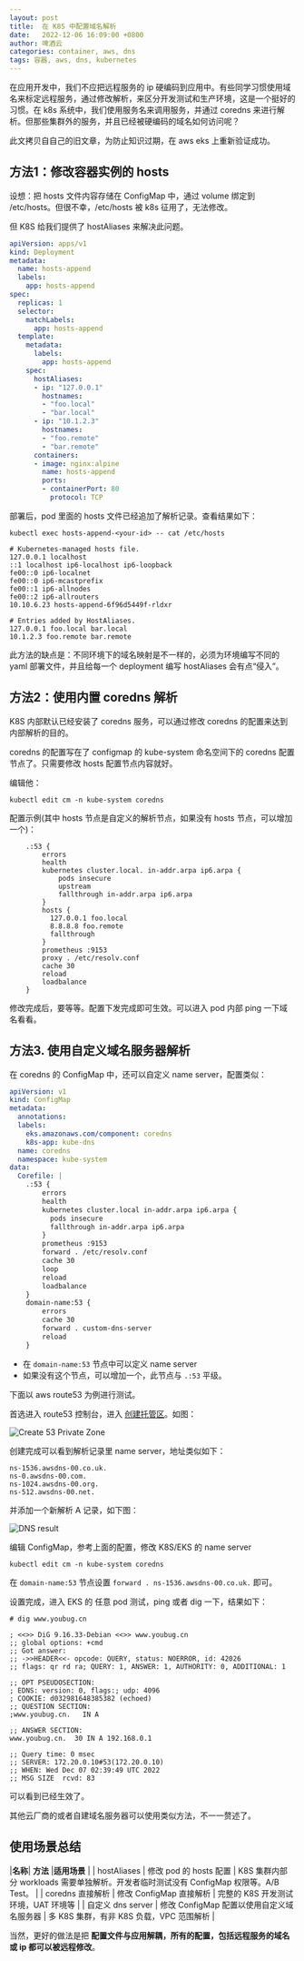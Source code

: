 ```yaml
---
layout: post
title:  在 K8S 中配置域名解析
date:   2022-12-06 16:09:00 +0800
author: 啤酒云
categories: container, aws, dns
tags: 容器, aws, dns, kubernetes
---
```


在应用开发中，我们不应把远程服务的 ip 硬编码到应用中。有些同学习惯使用域名来标定远程服务，通过修改解析，来区分开发测试和生产环境，这是一个挺好的习惯。在 k8s 系统中，我们使用服务名来调用服务，并通过 coredns 来进行解析。但那些集群外的服务，并且已经被硬编码的域名如何访问呢？

此文拷贝自自己的旧文章，为防止知识过期，在 aws eks 上重新验证成功。

## 方法1：修改容器实例的 hosts

设想：把 hosts 文件内容存储在 ConfigMap 中，通过 volume 绑定到 /etc/hosts。但很不幸，/etc/hosts 被 k8s 征用了，无法修改。

但 K8S 给我们提供了 hostAliases 来解决此问题。

```yaml
apiVersion: apps/v1
kind: Deployment
metadata:
  name: hosts-append
  labels: 
    app: hosts-append
spec:
  replicas: 1
  selector:
    matchLabels:
      app: hosts-append
  template:
    metadata:
      labels:
        app: hosts-append
    spec:
      hostAliases:
      - ip: "127.0.0.1"
        hostnames:
        - "foo.local"
        - "bar.local"
      - ip: "10.1.2.3"
        hostnames:
        - "foo.remote"
        - "bar.remote"
      containers:
      - image: nginx:alpine
        name: hosts-append
        ports:
        - containerPort: 80
          protocol: TCP
```

部署后，pod 里面的 hosts 文件已经追加了解析记录。查看结果如下：

```shell
kubectl exec hosts-append-<your-id> -- cat /etc/hosts
```

```shell
# Kubernetes-managed hosts file.
127.0.0.1 localhost
::1 localhost ip6-localhost ip6-loopback
fe00::0 ip6-localnet
fe00::0 ip6-mcastprefix
fe00::1 ip6-allnodes
fe00::2 ip6-allrouters
10.10.6.23 hosts-append-6f96d5449f-rldxr

# Entries added by HostAliases.
127.0.0.1 foo.local bar.local
10.1.2.3 foo.remote bar.remote
```

此方法的缺点是：不同环境下的域名映射是不一样的，必须为环境编写不同的 yaml 部署文件，并且给每一个 deployment 编写 hostAliases 会有点“侵入”。

## 方法2：使用内置 coredns 解析

K8S 内部默认已经安装了 coredns 服务，可以通过修改 coredns 的配置来达到内部解析的目的。

coredns 的配置写在了 configmap 的 kube-system 命名空间下的 coredns 配置节点了。只需要修改 hosts 配置节点内容就好。

编辑他：

```shell
kubectl edit cm -n kube-system coredns
```

配置示例(其中 hosts 节点是自定义的解析节点，如果没有 hosts 节点，可以增加一个)：

```configmap
    .:53 {
        errors
        health
        kubernetes cluster.local. in-addr.arpa ip6.arpa {
            pods insecure
            upstream
            fallthrough in-addr.arpa ip6.arpa
        }
        hosts {
          127.0.0.1 foo.local
          8.8.8.8 foo.remote
          fallthrough
        }
        prometheus :9153
        proxy . /etc/resolv.conf
        cache 30
        reload
        loadbalance
    }
```

修改完成后，要等等。配置下发完成即可生效。可以进入 pod 内部 ping 一下域名看看。

## 方法3. 使用自定义域名服务器解析

在 coredns 的 ConfigMap 中，还可以自定义 name server，配置类似：

```yaml
apiVersion: v1
kind: ConfigMap
metadata:
  annotations:
  labels:
    eks.amazonaws.com/component: coredns
    k8s-app: kube-dns
  name: coredns
  namespace: kube-system
data:
  Corefile: |
    .:53 {
        errors
        health
        kubernetes cluster.local in-addr.arpa ip6.arpa {
          pods insecure
          fallthrough in-addr.arpa ip6.arpa
        }
        prometheus :9153
        forward . /etc/resolv.conf
        cache 30
        loop
        reload
        loadbalance
    }
    domain-name:53 {
        errors
        cache 30
        forward . custom-dns-server
        reload
    }
```

- 在 `domain-name:53` 节点中可以定义 name server
- 如果没有这个节点，可以增加一个，此节点与 `.:53` 平级。

下面以 aws route53 为例进行测试。

首选进入 route53 控制台，进入 [创建托管区](https://console.aws.amazon.com/route53/v2/hostedzones#CreateHostedZone)。如图：

![Create 53 Private Zone](/assets/posts/container/create-dns-zone.png)

创建完成可以看到解析记录里 name server，地址类似如下：

```shell
ns-1536.awsdns-00.co.uk.
ns-0.awsdns-00.com.
ns-1024.awsdns-00.org.
ns-512.awsdns-00.net.
```

并添加一个新解析 A 记录，如下图：

![DNS result](/assets/posts/container/dns-res.png)

编辑 ConfigMap，参考上面的配置，修改 K8S/EKS 的 name server

```shell
kubectl edit cm -n kube-system coredns
```

在 `domain-name:53` 节点设置 `forward . ns-1536.awsdns-00.co.uk.` 即可。

设置完成，进入 EKS 的 任意 pod 测试，ping 或者 dig 一下，结果如下：

```shell
# dig www.youbug.cn

; <<>> DiG 9.16.33-Debian <<>> www.youbug.cn
;; global options: +cmd
;; Got answer:
;; ->>HEADER<<- opcode: QUERY, status: NOERROR, id: 42026
;; flags: qr rd ra; QUERY: 1, ANSWER: 1, AUTHORITY: 0, ADDITIONAL: 1

;; OPT PSEUDOSECTION:
; EDNS: version: 0, flags:; udp: 4096
; COOKIE: d032981648385382 (echoed)
;; QUESTION SECTION:
;www.youbug.cn.   IN A

;; ANSWER SECTION:
www.youbug.cn.  30 IN A 192.168.0.1

;; Query time: 0 msec
;; SERVER: 172.20.0.10#53(172.20.0.10)
;; WHEN: Wed Dec 07 02:39:49 UTC 2022
;; MSG SIZE  rcvd: 83

```

可以看到已经生效了。

其他云厂商的或者自建域名服务器可以使用类似方法，不一一赘述了。

## 使用场景总结

|**名称**| **方法** |**适用场景** |
| hostAliases | 修改 pod 的 hosts 配置 |  K8S 集群内部分 workloads 需要单独解析。开发者临时测试没有 ConfigMap 权限等。A/B Test。 |
| coredns 直接解析 | 修改 ConfigMap 直接解析 | 完整的 K8S 开发测试环境，UAT 环境等 |
| 自定义 dns server | 修改 ConfigMap 配置以使用自定义域名服务器 | 多 K8S 集群，有非 K8S 负载，VPC 范围解析 |

当然，更好的做法是把 **配置文件与应用解耦，所有的配置，包括远程服务的域名或 ip 都可以被远程修改**。
